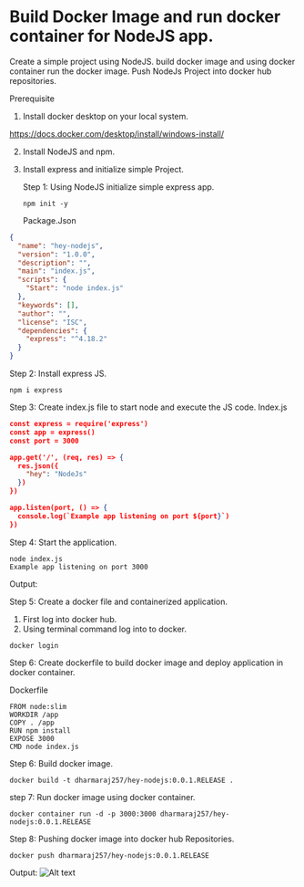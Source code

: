 
# Build Docker Image and run docker container for NodeJS app.
Create a simple project using NodeJS. build docker image and using docker container run the docker image. Push NodeJs Project into docker hub  repositories.

  Prerequisite

1.	Install docker desktop on your local system.

https://docs.docker.com/desktop/install/windows-install/

2.	Install NodeJS and npm. 
3.	Install express and initialize simple Project.

    Step 1: Using NodeJS initialize simple express app.
    ```
    npm init -y
    ```
    Package.Json    
```json
{
  "name": "hey-nodejs",
  "version": "1.0.0",
  "description": "",
  "main": "index.js",
  "scripts": {
    "Start": "node index.js"
  },
  "keywords": [],
  "author": "",
  "license": "ISC",
  "dependencies": {
    "express": "^4.18.2"
  }
}
```

Step 2: 	Install express JS.
```
npm i express
```

Step 3:	Create index.js file to start node and execute the JS code.
Index.js
```json
const express = require('express')
const app = express()
const port = 3000

app.get('/', (req, res) => {
  res.json({
    "hey": "NodeJs"
  })
})

app.listen(port, () => {
  console.log(`Example app listening on port ${port}`)
})

```
Step 4: Start the application.
```
node index.js 
Example app listening on port 3000
```
Output:

Step 5: Create a docker file and containerized application.
1.	First log into docker hub.
2.	Using terminal command log into to docker.
```
docker login
```
Step 6: Create dockerfile to build docker image and deploy application in docker container.

Dockerfile
```
FROM node:slim
WORKDIR /app
COPY . /app
RUN npm install
EXPOSE 3000
CMD node index.js

```
Step 6:	Build docker image.
 ```
 docker build -t dharmaraj257/hey-nodejs:0.0.1.RELEASE .
 ```
 step 7:  Run docker image using docker container.     
 ```
 docker container run -d -p 3000:3000 dharmaraj257/hey-nodejs:0.0.1.RELEASE 
 ```

Step 8: 	Pushing docker image into docker hub Repositories.
```
docker push dharmaraj257/hey-nodejs:0.0.1.RELEASE 
```
Output:
![Alt text](<docker 4.png>)